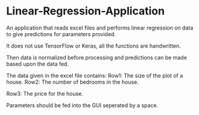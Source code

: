 # Linear-Regression-Application
An application that reads excel files and performs linear regression on data to give predictions for parameters provided.

It does not use TensorFlow or Keras, all the functions are handwritten.

Then data is normalized before processing and predictions can be made based upon the data fed. 

The data given in the excel file contains:
Row1: The size of the plot of a house.
Row2: The number of bedrooms in the house.

Row3: The price for the house.

Parameters should be fed into the GUI seperated by a space.
